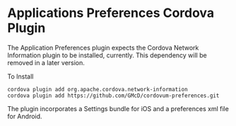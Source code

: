 Applications Preferences Cordova Plugin
=======================================

The Application Preferences plugin expects the Cordova Network Information plugin to be installed, currently. This dependency will be removed in a later version.

To Install

```
cordova plugin add org.apache.cordova.network-information
cordova plugin add https://github.com/GMcD/cordovum-preferences.git
```

The plugin incorporates a Settings bundle for iOS and a preferences xml file for Android.
